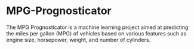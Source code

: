 # MPG-Prognosticator
The MPG Prognosticator is a machine learning project aimed at predicting the miles per gallon (MPG) of vehicles based on various features such as engine size, horsepower, weight, and number of cylinders.
